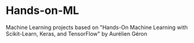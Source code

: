 # Hands-on-ML
Machine Learning projects based on "Hands-On Machine Learning with Scikit-Learn, Keras, and TensorFlow" by Aurélien Géron
